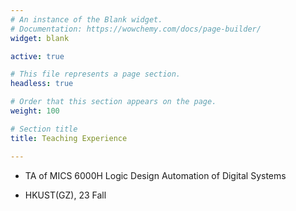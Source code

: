 ```yaml
---
# An instance of the Blank widget.
# Documentation: https://wowchemy.com/docs/page-builder/
widget: blank

active: true

# This file represents a page section.
headless: true

# Order that this section appears on the page.
weight: 100

# Section title
title: Teaching Experience

---
```


<!-- ### PhD -->
* TA of MICS 6000H Logic Design Automation of Digital Systems
 - HKUST(GZ), 23 Fall

<!--- ### RA * FANG, Wenji --->
